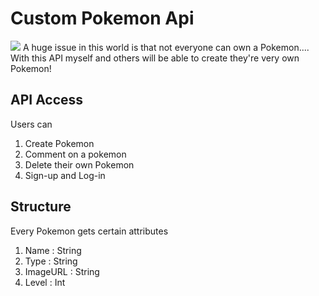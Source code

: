 # Custom Pokemon Api
![](https://o.aolcdn.com/images/dims?quality=85&image_uri=http://o.aolcdn.com/hss/storage/midas/6623d5a6ae583f81ee3515b6b3615c7f/204855766/landscape-1456483171-pokemon2.jpg&client=amp-blogside-v2&signature=a66341cc83efebc3c63cadf0db972d9a16e1b05d)
A huge issue in this world is that not everyone can own a Pokemon.... With this API myself and others will be able to create they're very own Pokemon!

## API Access

Users can

1. Create Pokemon
2. Comment on a pokemon
3. Delete their own Pokemon
4. Sign-up and Log-in

## Structure

Every Pokemon gets certain attributes

 1. Name : String
 2. Type : String
 3. ImageURL : String
 4. Level : Int

